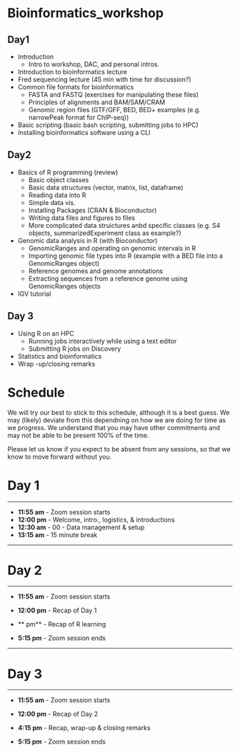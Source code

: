 
# Bioinformatics_workshop

## Day1
- Introduction 
  - Intro to workshop, DAC, and personal intros.
- Introduction to bioinformatics lecture 
- Fred sequencing lecture (45 min with time for discussion?)
- Common file formats for bioinformatics
  - FASTA and FASTQ (exercises for manipulating these files)
  - Principles of alignments and BAM/SAM/CRAM 
  - Genomic region files (GTF/GFF, BED, BED+ examples (e.g. narrowPeak format for ChIP-seq))
- Basic scripting (basic bash scripting, submitting jobs to HPC)
- Installing bioinformatics software using a CLI 

## Day2
- Basics of R programming (review)
  - Basic object classes
  - Basic data structures (vector, matrix, list, dataframe)
  - Reading data into R
  - Simple data vis.
  - Installing Packages (CRAN & Bioconductor)
  - Writing data files and figures to files
  - More complicated data struictures anbd specific classes (e.g. S4 objects, summarizedExperiment class as example?)
- Genomic data analysis in R (with Bioconductor)
  - GenomicRanges and operating on genomic intervals in R 
  - Importing genomic file types into R (example with a BED file into a GenomicRanges object)
  - Reference genomes and genome annotations
  - Extracting sequences from a reference genome using GenomicRanges objects  
- IGV tutorial

## Day 3
- Using R on an HPC 
  - Running jobs interactively while using a text editor 
  - Submitting R jobs on Discovery 
- Statistics and bioinformatics
- Wrap -up/closing remarks





# Schedule 

We will try our best to stick to this schedule, although it is a best guess. We may (likely) deviate from this dependning on how we are doing for time as we progress. We understand that you may have other commitments and may not be able to be present 100% of the time. 

Please let us know if you expect to be absent from any sessions, so that we know to move forward without you. 

# Day 1

<hr />

- **11:55 am** - Zoom session starts  
- **12:00 pm** - Welcome, intro., logistics, & introductions  
- **12:30 am** - 00 - Data management & setup 
- **13:15 am** - 15 minute break 

<hr />

# Day 2

<hr />

- **11:55 am** - Zoom session starts  
- **12:00 pm** - Recap of Day 1

- ** pm** - Recap of R learning 

- **5:15 pm** - Zoom session ends  

<hr />

# Day 3

<hr />

- **11:55 am** - Zoom session starts  
- **12:00 pm** - Recap of Day 2

- **4:15 pm** - Recap, wrap-up & closing remarks 
- **5:15 pm** - Zoom session ends  

